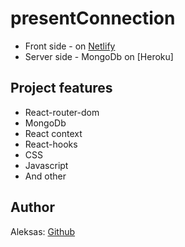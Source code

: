 # presentConnection

 - Front side - on [Netlify]([https://pctask.netlify.app/])
 - Server side - MongoDb on [Heroku]

## Project features

- React-router-dom
- MongoDb
- React context
- React-hooks
- CSS
- Javascript
- And other

## Author

Aleksas: [Github](https://github.com/aneniskis)
